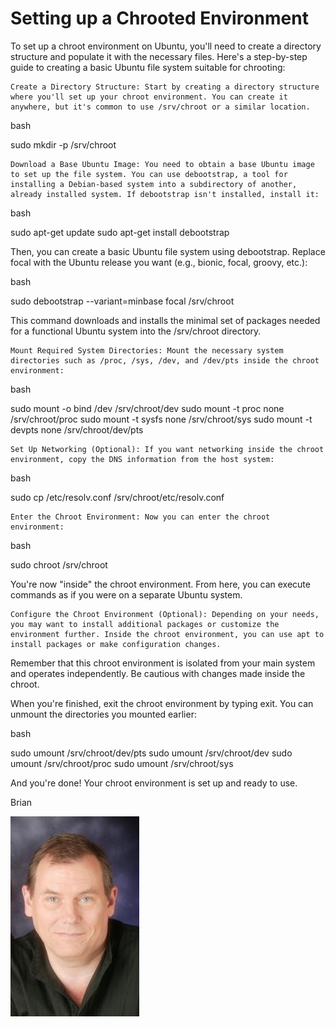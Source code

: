 # Setting up a Chrooted Environment

To set up a chroot environment on Ubuntu, you'll need to create a directory structure and populate it with the necessary files. Here's a step-by-step guide to creating a basic Ubuntu file system suitable for chrooting:

    Create a Directory Structure: Start by creating a directory structure where you'll set up your chroot environment. You can create it anywhere, but it's common to use /srv/chroot or a similar location.

bash

sudo mkdir -p /srv/chroot

    Download a Base Ubuntu Image: You need to obtain a base Ubuntu image to set up the file system. You can use debootstrap, a tool for installing a Debian-based system into a subdirectory of another, already installed system. If debootstrap isn't installed, install it:

bash

sudo apt-get update
sudo apt-get install debootstrap

Then, you can create a basic Ubuntu file system using debootstrap. Replace focal with the Ubuntu release you want (e.g., bionic, focal, groovy, etc.):

bash

sudo debootstrap --variant=minbase focal /srv/chroot

This command downloads and installs the minimal set of packages needed for a functional Ubuntu system into the /srv/chroot directory.

    Mount Required System Directories: Mount the necessary system directories such as /proc, /sys, /dev, and /dev/pts inside the chroot environment:

bash

sudo mount -o bind /dev /srv/chroot/dev
sudo mount -t proc none /srv/chroot/proc
sudo mount -t sysfs none /srv/chroot/sys
sudo mount -t devpts none /srv/chroot/dev/pts

    Set Up Networking (Optional): If you want networking inside the chroot environment, copy the DNS information from the host system:

bash

sudo cp /etc/resolv.conf /srv/chroot/etc/resolv.conf

    Enter the Chroot Environment: Now you can enter the chroot environment:

bash

sudo chroot /srv/chroot

You're now "inside" the chroot environment. From here, you can execute commands as if you were on a separate Ubuntu system.

    Configure the Chroot Environment (Optional): Depending on your needs, you may want to install additional packages or customize the environment further. Inside the chroot environment, you can use apt to install packages or make configuration changes.

Remember that this chroot environment is isolated from your main system and operates independently. Be cautious with changes made inside the chroot.

When you're finished, exit the chroot environment by typing exit. You can unmount the directories you mounted earlier:

bash

sudo umount /srv/chroot/dev/pts
sudo umount /srv/chroot/dev
sudo umount /srv/chroot/proc
sudo umount /srv/chroot/sys

And you're done! Your chroot environment is set up and ready to use.

Brian

![Lovell Portrait](/images/Lovell_portrait_small.jpg "Brian Lovell")

<!-- Put Javascript here! -->

<script src="/assets/scripts/copyCode.js" async> </script>
